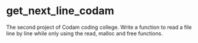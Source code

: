# get_next_line_codam

The second project of Codam coding college. Write a function to read a file line by line while only using the read, malloc and free functions. 
